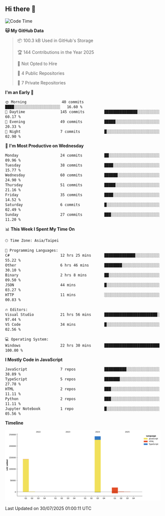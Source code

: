 ## Hi there 👋

<!--
**Latisha19/Latisha19** is a ✨ _special_ ✨ repository because its `README.md` (this file) appears on your GitHub profile.

Here are some ideas to get you started:

- 🔭 I’m currently working on ...
- 🌱 I’m currently learning ...
- 👯 I’m looking to collaborate on ...
- 🤔 I’m looking for help with ...
- 💬 Ask me about ...
- 📫 How to reach me: ...
- 😄 Pronouns: ...
- ⚡ Fun fact: ...
-->

<!--START_SECTION:waka-->
![Code Time](http://img.shields.io/badge/Code%20Time-1%2C733%20hrs%2020%20mins-blue)

**🐱 My GitHub Data** 

> 📦 100.3 kB Used in GitHub's Storage 
 > 
> 🏆 144 Contributions in the Year 2025
 > 
> 🚫 Not Opted to Hire
 > 
> 📜 4 Public Repositories 
 > 
> 🔑 7 Private Repositories 
 > 
**I'm an Early 🐤** 

```text
🌞 Morning                40 commits          ████░░░░░░░░░░░░░░░░░░░░░   16.60 % 
🌆 Daytime                145 commits         ███████████████░░░░░░░░░░   60.17 % 
🌃 Evening                49 commits          █████░░░░░░░░░░░░░░░░░░░░   20.33 % 
🌙 Night                  7 commits           █░░░░░░░░░░░░░░░░░░░░░░░░   02.90 % 
```
📅 **I'm Most Productive on Wednesday** 

```text
Monday                   24 commits          ██░░░░░░░░░░░░░░░░░░░░░░░   09.96 % 
Tuesday                  38 commits          ████░░░░░░░░░░░░░░░░░░░░░   15.77 % 
Wednesday                60 commits          ██████░░░░░░░░░░░░░░░░░░░   24.90 % 
Thursday                 51 commits          █████░░░░░░░░░░░░░░░░░░░░   21.16 % 
Friday                   35 commits          ████░░░░░░░░░░░░░░░░░░░░░   14.52 % 
Saturday                 6 commits           █░░░░░░░░░░░░░░░░░░░░░░░░   02.49 % 
Sunday                   27 commits          ███░░░░░░░░░░░░░░░░░░░░░░   11.20 % 
```


📊 **This Week I Spent My Time On** 

```text
🕑︎ Time Zone: Asia/Taipei

💬 Programming Languages: 
C#                       12 hrs 25 mins      ██████████████░░░░░░░░░░░   55.22 % 
Other                    6 hrs 46 mins       ████████░░░░░░░░░░░░░░░░░   30.10 % 
Binary                   2 hrs 8 mins        ██░░░░░░░░░░░░░░░░░░░░░░░   09.50 % 
JSON                     44 mins             █░░░░░░░░░░░░░░░░░░░░░░░░   03.27 % 
HTTP                     11 mins             ░░░░░░░░░░░░░░░░░░░░░░░░░   00.83 % 

🔥 Editors: 
Visual Studio            21 hrs 56 mins      ████████████████████████░   97.44 % 
VS Code                  34 mins             █░░░░░░░░░░░░░░░░░░░░░░░░   02.56 % 

💻 Operating System: 
Windows                  22 hrs 30 mins      █████████████████████████   100.00 % 
```

**I Mostly Code in JavaScript** 

```text
JavaScript               7 repos             ██████████░░░░░░░░░░░░░░░   38.89 % 
TypeScript               5 repos             ███████░░░░░░░░░░░░░░░░░░   27.78 % 
HTML                     2 repos             ███░░░░░░░░░░░░░░░░░░░░░░   11.11 % 
Python                   2 repos             ███░░░░░░░░░░░░░░░░░░░░░░   11.11 % 
Jupyter Notebook         1 repo              █░░░░░░░░░░░░░░░░░░░░░░░░   05.56 % 
```



**Timeline**

![Lines of Code chart](https://raw.githubusercontent.com/Latisha19/Latisha19/main/assets/bar_graph.png)


 Last Updated on 30/07/2025 01:00:11 UTC
<!--END_SECTION:waka-->

